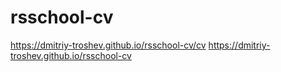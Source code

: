 # rsschool-cv
https://dmitriy-troshev.github.io/rsschool-cv/cv
https://dmitriy-troshev.github.io/rsschool-cv
